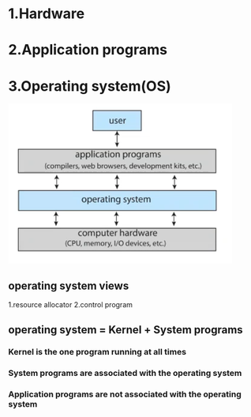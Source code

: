 # 1.Hardware

# 2.Application programs

# 3.Operating system(OS)

![screen](./images/1.1.png)
## operating system views 
1.resource allocator
2.control program


## operating system = Kernel + System programs 
### Kernel is the one program running at all times
### System programs are associated with the operating system
### Application programs are not associated with the operating system


























